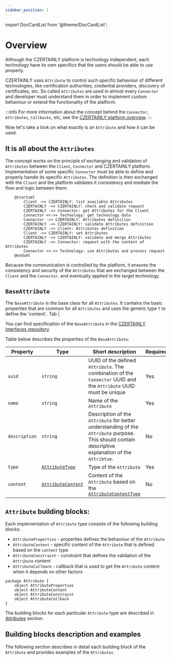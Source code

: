```yaml
---
sidebar_position: 1
---
```


import DocCardList from '@theme/DocCardList';

# Overview

Although the CZERTAINLY platform is technology independent, each technology have its own specifics that the users should be able to use properly.

CZERTAINLY uses `Attribute` to control such specific behaviour of different technologies, like certification authorities, credential providers, discovery of certificates, etc. So called `Attributes` are used in almost every `Connector` and developer must understand them in order to implement custom behaviour or extend the functionality of the platform.

:::info
For more information about the concept behind the `Connector`, `Attributes`, `Callbacks`, etc, see the [CZERTAINLY platform overview](../../certificate-key/concept-design/overview.md).
:::

Now let's take a look on what exactly is an `Attribute` and how it can be used.

## It is all about the `Attributes`

The concept works on the principle of exchanging and validation of `Attributes` between the `Client`, `Connector` and CZERTAINLY platform.
Implementation of some specific `Connector` must be able to define and properly handle its specific `Attributes`. The definition is then exchanged with the `Client` and the platform validates it consistency and mediate the flow and logic between them:

```plantuml
    @startuml
        Client ->> CZERTAINLY: list available Attributes
        CZERTAINLY ->> CZERTAINLY: check and validate request
        CZERTAINLY ->> Connector: get Attributes for the Client
        Connector <<->> Technology: get technology data
        Connector ->> CZERTAINLY: Attributes definition
        CZERTAINLY ->> CZERTAINLY: validate Attributes definition
        CZERTAINLY ->> Client: Attributes definition
        Client ->> CZERTAINLY: set Attributes
        CZERTAINLY ->> CZERTAINLY: validate and merge Attributes
        CZERTAINLY ->> Connector: request with the content of Attributes
        Connector <<->> Technology: use Attributes and process request
    @enduml
```

Because the communication is controlled by the platform, it ensures the consistency and security of the `Attributes` that are exchanged between the `Client` and the `Connector`. and eventually applied in the target technology.

## `BaseAttribute`

The `BaseAttribute` is the base class for all `Attributes`. It contains the basic properties that are common for all `Attributes` and uses the generic type `T` to define the 'content`. Tab                                                                                                  |

You can find specification of the `BaseAttribute` in the [CZERTAINLY Interfaces repository](https://github.com/CZERTAINLY/CZERTAINLY-Interfaces).

Table below describes the properties of the `BaseAttribute`:

| Property      | Type                                                | Short description                                                                                                                                   | Required                                      |
|---------------|-----------------------------------------------------|-----------------------------------------------------------------------------------------------------------------------------------------------------|-----------------------------------------------|
| `uuid`        | `string`                                            | UUID of the defined `Attribute`. The combination of the `Connector` UUID and the `Attribute` UUID must be unique                                    | <span class="badge badge--success">Yes</span> |
| `name`        | `string`                                            | Name of the `Attribute`                                                                                                                             | <span class="badge badge--success">Yes</span> |
| `description` | `string`                                            | Description of the `Attribute` for better understanding of the `Attribute` purpose. This should contain descriptive explanation of the `Attribtue`. | <span class="badge badge--danger">No</span>   |
| `type`        | [`AttributeType`](./attributes.mdx#attribute-types) | Type of the `Attribute`                                                                                                                             | <span class="badge badge--success">Yes</span> |
| `content`     | [`AttributeContent`](./content.md)                  | Content of the `Attribute` based on the [`AttributeContentType`](./content.md#supported-content-types)                                              | <span class="badge badge--danger">No</span>   |

## `Attribute` building blocks:

Each implementation of `Attribute` type consists of the following building blocks:

- `AttributeProperties` - properties defines the behaviour of the `Attribute`
- `AttributeContent` - specific content of the `Attribute` that is defined based on the `content` type
- `AttributeConstraint` - constraint that defines the validation of the `Attribute` content
- `AttributeCallback` - callback that is used to get the `Attribute` content when it depends on other factors

```plantuml
package Attribute {
    object AttributeProperties
    object AttributeContent
    object AttributeConstraint
    object AttributeCallback
}
```

The building blocks for each particular `Attribute` type are described in [Attributes](./attributes.mdx) section.

## Building blocks description and examples

The following section describes in detail each building block of the `Attribute` and provides examples of the `Attributes`.

<DocCardList/>